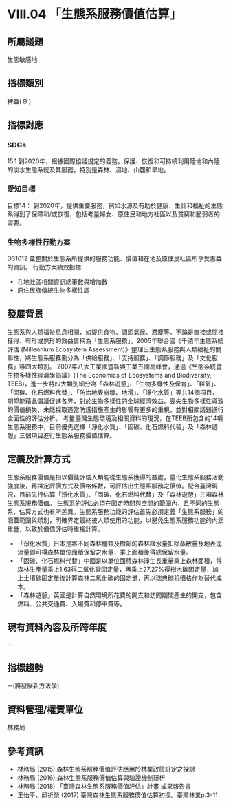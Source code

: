 # VIII.04 「生態系服務價值估算」

<script type="text/javascript" src="http://cdn.mathjax.org/mathjax/latest/MathJax.js?config=TeX-AMS-MML_HTMLorMML"></script>

## 所屬議題
生態敏感地
## 指標類別
裨益( B )
## 指標對應
### SDGs
15.1
到2020年，根據國際協議規定的義務，保護、恢復和可持續利用陸地和內陸的淡水生態系統及其服務，特別是森林、濕地、山麓和旱地。
### 愛知目標
目標14：
到2020年，提供重要服務，例如水源及有助於健康、生計和福祉的生態系得到了保障和/或恢復，包括考量婦女、原住民和地方社區以及貧窮和脆弱者的需要。
### 生物多樣性行動方案
D31012 彙整關於生態系所提供的服務功能、價值和在地及原住民社區所享受惠益的資訊。
行動方案績效指標:
* 在地社區相關資訊總筆數與增加數
* 原住民族傳統生物多樣性調
## 發展背景
生態系與人類福祉息息相關，如提供食物、調節氣候、滯塵等，不論是直接或間接獲得、有形或無形的效益皆稱為「生態系服務」。2005年聯合國《千禧年生態系統評估 (Millennium Ecosystem Assessment)》整理出生態系服務與人類福祉的關聯性，將生態系服務劃分為「供給服務」、「支持服務」、「調節服務」及「文化服務」等四大類別。
2007年八大工業國暨新興工業五國高峰會，通過《生態系統暨生物多樣性經濟學倡議》(The Economics of Ecosystems and Biodiversity, TEEB)，進一步將四大類別細分為「森林遊憩」、「生物多樣性及保育」、「釋氧」、「固碳、化石燃料代替」、「防治地表崩壞、地滑」、「淨化水質」等共14個項目，期望能藉此倡議促進各界，對於生物多樣性的全球經濟效益、喪失生物多樣性導致的價值損失、未能採取適當防護措施產生的影響有更多的重視，並對相關議題進行全面性的評估分析。
考量臺灣生態環境及相關資料的現況，在TEEB所包含的14項生態系服務中，目前優先選擇「淨化水質」、「固碳、化石燃料代替」及「森林遊憩」三個項目進行生態系服務價值估算。
## 定義及計算方式
生態系服務價值是指以價錢評估人類能從生態系獲得的益處，量化生態系服務活動強度後，再擇定評價方式及價格係數，可評估出生態系服務之價值。配合臺灣現況，目前先行估算「淨化水質」、「固碳、化石燃料代替」及「森林遊憩」三項森林生態系服務價值。
生態系的評估必須在固定時間與空間的範圍內，且不同的生態系，估算方式也有所差異。生態系服務功能的評估首先必須定義「生態系服務」的涵蓋範圍與類別，明確界定最終被人類使用的功能，以避免生態系服務功能的內涵重疊，以致於價值評估時重複計算。
* 「淨化水質」日本是將不同森林種類及樹齡的森林降水量扣除蒸散量及地表逕流量即可得森林單位面積保留之水量，乘上面積後得總保留水量。
* 「固碳、化石燃料代替」中國是以單位面積森林淨生長重量乘上森林面積，得森林生產量乘上1.63得二氧化碳固定量，再乘上27.27%得樹木碳固定量，加上土壤碳固定量後計算森林二氧化碳的固定量，再以瑞典碳稅價格作為替代成本。
* 「森林遊憩」英國是計算自然環境所花費的開支和訪問期間產生的開支，包含燃料、公共交通費、入場費和停車費等。
## 現有資料內容及所跨年度
--
## 指標趨勢
--(將發展新方法學)
## 資料管理/權責單位
林務局
## 參考資訊
* 林務局 (2015) 森林生態系服務價值評估應用於林業政策訂定之探討
* 林務局 (2016) 森林生態系服務價值估算與驗證機制研析
* 林務局 (2018) 「臺灣森林生態系服務價值評估」計畫 成果報告書
* 王怡平、邱祈榮 (2017) 臺灣森林生態系服務價值估算初探。臺灣林業p.3-11
